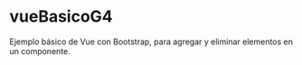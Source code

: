 # vueBasicoG4
Ejemplo básico de Vue con Bootstrap, para agregar y eliminar elementos en un componente. 
